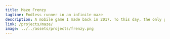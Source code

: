 ```yaml
---
title: Maze Frenzy
tagline: Endless runner in an infinite maze
description: A mobile game I made back in 2017. To this day, the only good app idea anyone's ever given me when they said they had a great app idea.
link: /projects/maze/
image: ../../assets/projects/frenzy.png
---
```


